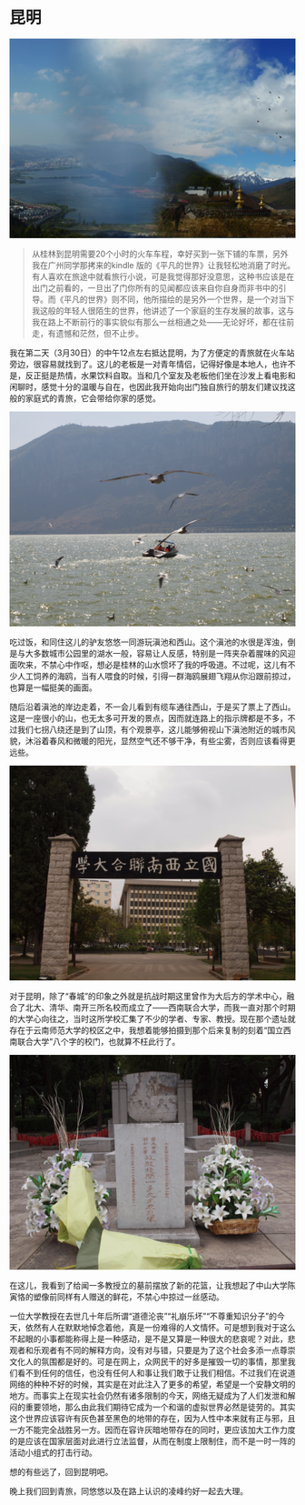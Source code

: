 # 昆明

![](img/10-kunming/01.jpg)

> 从桂林到昆明需要20个小时的火车车程，幸好买到一张下铺的车票，另外我在广州同学那拷来的kindle 版的《平凡的世界》让我轻松地消磨了时光。有人喜欢在旅途中就看旅行小说，可是我觉得那好没意思，这种书应该是在出门之前看的，一旦出了门你所有的见闻都应该来自你自身而非书中的引导。而《平凡的世界》则不同，他所描绘的是另外一个世界，是一个对当下我这般的年轻人很陌生的世界，他讲述了一个家庭的生存发展的故事，这与我在路上不断前行的事实貌似有那么一丝相通之处——无论好坏，都在往前走，有遗憾和茫然，但不止步。

我在第二天（3月30日）的中午12点左右抵达昆明，为了方便定的青旅就在火车站旁边，很容易就找到了。这儿的老板是一对青年情侣，记得好像是本地人，也许不是，反正挺是热情，水果饮料自取。当和几个室友及老板他们坐在沙发上看电影和闲聊时，感觉十分的温暖与自在，也因此我开始向出门独自旅行的朋友们建议找这般的家庭式的青旅，它会带给你家的感觉。

![](img/10-kunming/02.jpg)

吃过饭，和同住这儿的驴友悠悠一同游玩滇池和西山。这个滇池的水很是浑浊，倒是与大多数城市公园里的湖水一般，容易让人反感，特别是一阵夹杂着腥味的风迎面吹来，不禁心中作呕，想必是桂林的山水惯坏了我的呼吸道。不过呢，这儿有不少人工饲养的海鸥，当有人喂食的时候，引得一群海鸥展翅飞翔从你沿跟前掠过，也算是一幅挺美的画面。

随后沿着滇池的岸边走着，不一会儿看到有缆车通往西山，于是买了票上了西山。这是一座很小的山，也无太多可开发的景点，因而就连路上的指示牌都是不多，不过我们七拐八绕还是到了山顶，有个观景亭，这儿能够俯视山下滇池附近的城市风貌，沐浴着春风和微暖的阳光，显然空气还不够干净，有些尘雾，否则应该看得更远些。

![](img/10-kunming/03.jpg)

对于昆明，除了“春城”的印象之外就是抗战时期这里曾作为大后方的学术中心，融合了北大、清华、南开三所名校而成立了——西南联合大学，而我一直对那个时期的大学心向往之，当时这所学校汇集了不少的学者、专家、教授。现在那个遗址就存在于云南师范大学的校区之中，我想着能够拍摄到那个后来复制的刻着“国立西南联合大学”八个字的校门，也就算不枉此行了。

![](img/10-kunming/04.jpg)

在这儿，我看到了给闻一多教授立的墓前摆放了新的花篮，让我想起了中山大学陈寅恪的塑像前同样有人赠送的鲜花，不禁心中掠过一丝感动。

一位大学教授在去世几十年后所谓“道德沦丧”“礼崩乐坏”“不尊重知识分子”的今天，依然有人在默默地悼念着他，真是一份难得的人文情怀。可是想到我对于这么不起眼的小事都能称得上是一种感动，是不是又算是一种很大的悲哀呢？对此，悲观者和乐观者有不同的解释方向，没有对与错，只要是为了这个社会多添一点尊崇文化人的氛围都是好的。可是在网上，众网民干的好多是摧毁一切的事情，那里我们看不到任何的信任，也没有任何人和事让我们敢于让我们相信。不过我们在说道网络的种种不好的时候，其实是在对此注入了更多的希望，希望是一个安静文明的地方。而事实上在现实社会仍然有诸多限制的今天，网络无疑成为了人们发泄和解闷的重要领地，那么由此我们期待它成为一个和谐的虚拟世界必然是徒劳的。其实这个世界应该容许有灰色甚至黑色的地带的存在，因为人性中本来就有正与邪，且一方不能完全战胜另一方。因而在容许灰暗地带存在的同时，更应该加大工作力度的是应该在国家层面对此进行立法监督，从而在制度上限制住，而不是一时一阵的活动小组式的打击行动。

想的有些远了，回到昆明吧。

晚上我们回到青旅，同悠悠以及在路上认识的凌峰约好一起去大理。